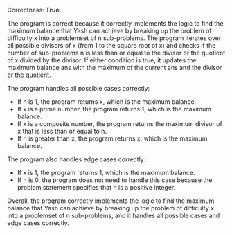 Correctness: **True**.

The program is correct because it correctly implements the logic to find the maximum balance that Yash can achieve by breaking up the problem of difficulty x into a problemset of n sub-problems. The program iterates over all possible divisors of x (from 1 to the square root of x) and checks if the number of sub-problems n is less than or equal to the divisor or the quotient of x divided by the divisor. If either condition is true, it updates the maximum balance ans with the maximum of the current ans and the divisor or the quotient.

The program handles all possible cases correctly:

* If n is 1, the program returns x, which is the maximum balance.
* If x is a prime number, the program returns 1, which is the maximum balance.
* If x is a composite number, the program returns the maximum divisor of x that is less than or equal to n.
* If n is greater than x, the program returns x, which is the maximum balance.

The program also handles edge cases correctly:

* If x is 1, the program returns 1, which is the maximum balance.
* If n is 0, the program does not need to handle this case because the problem statement specifies that n is a positive integer.

Overall, the program correctly implements the logic to find the maximum balance that Yash can achieve by breaking up the problem of difficulty x into a problemset of n sub-problems, and it handles all possible cases and edge cases correctly.